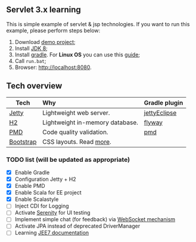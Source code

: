   
## Servlet 3.x learning
This is simple example of servlet & jsp technologies.
If you want to run this example, please perform steps below:

1. Download [demo project](https://github.com/dgroup/Servlets_demo_3.x/archive/master.zip);
2. Install [JDK 8](http://www.oracle.com/technetwork/java/javase/downloads/jdk8-downloads-2133151.html);
2. Install [gradle](https://www.gradle.org/downloads). For **Linux OS** you can use this [guide](https://github.com/dgroup/Servlets_demo/wiki/%5BOS-Linux-Ubuntu%5D-Java-&-Gradle-installation-notes); 
3. Call `run.bat`;
4. Browser: [http://localhost:8080](http://localhost:8080).

## Tech overview
| Tech                               | Why                                               | Gradle plugin |
| ---------------------------------- |:--------------------------------------------------|---------------|
| [Jetty](http://eclipse.org/jetty/) | Lightweight web server.                           | [jettyEclipse](https://github.com/Khoulaiz/gradle-jetty-eclipse-plugin) |
| [H2](http://www.h2database.com/html/main.html) | Lightweight in-memory database.       | [flyway](https://github.com/ben-manes/gradle-flyway-plugin) |
| [PMD](http://pmd.sourceforge.net/) | Code quality validation.                          | [pmd](https://gradle.org/docs/current/userguide/pmd_plugin.html)               |
| [Bootstrap](https://github.com/twbs/bootstrap) | CSS layouts. Read [more](http://www.w3schools.com/bootstrap/).          |               |


### TODO list (will be updated as appropriate)
- [x] Enable Gradle
- [x] Configuration Jetty + H2
- [x] Enable PMD 
- [x] Enable Scala for EE project 
- [x] Enable Scalastyle 
- [ ] Inject CDI for Logging
- [ ] Activate [Serenity](http://thucydides.info/docs/serenity-staging/) for UI testing
- [ ] Implement simple chat (for feedback) via [WebSocket mechanism](https://docs.oracle.com/javaee/7/tutorial/websocket002.htm)
- [ ] Activate JPA instead of deprecated DriverManager
- [ ] Learning [JEE7 documentation](https://docs.oracle.com/javaee/7/tutorial/index.html)
